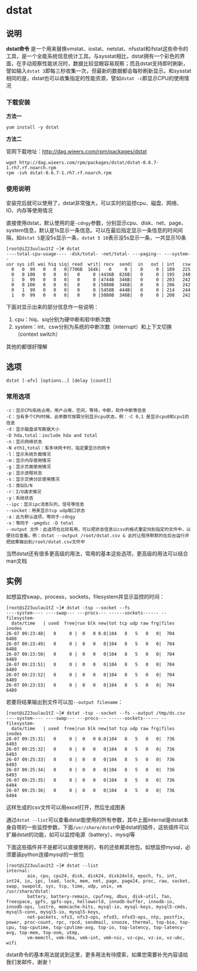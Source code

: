 # **dstat**

## 说明

**dstat命令** 是一个用来替换vmstat、iostat、netstat、nfsstat和ifstat这些命令的工具，是一个全能系统信息统计工具。与sysstat相比，dstat拥有一个彩色的界面，在手动观察性能状况时，数据比较显眼容易观察；而且dstat支持即时刷新，譬如输入`dstat 3`即每三秒收集一次，但最新的数据都会每秒刷新显示。和sysstat相同的是，dstat也可以收集指定的性能资源，譬如`dstat -c`即显示CPU的使用情况

### 下载安装  

 **方法一** 

```
yum install -y dstat
```

 **方法二** 

官网下载地址：http://dag.wieers.com/rpm/packages/dstat

```
wget http://dag.wieers.com/rpm/packages/dstat/dstat-0.6.7-1.rh7.rf.noarch.rpm
rpm -ivh dstat-0.6.7-1.rh7.rf.noarch.rpm
```

### 使用说明  

安装完后就可以使用了，dstat非常强大，可以实时的监控cpu、磁盘、网络、IO、内存等使用情况

直接使用dstat，默认使用的是`-cdngy`参数，分别显示cpu、disk、net、page、system信息，默认是1s显示一条信息。可以在最后指定显示一条信息的时间间隔，如`dstat 5`是没5s显示一条，`dstat 5 10`表示没5s显示一条，一共显示10条

```
[root@iZ23uulau1tZ ~]# dstat
----total-cpu-usage---- -dsk/total- -net/total- ---paging-- ---system--
usr sys idl wai hiq siq| read  writ| recv  send|  in   out | int   csw
  0   0  99   0   0   0|7706B  164k|   0     0 |   0     0 | 189   225
  0   0 100   0   0   0|   0     0 |4436B  826B|   0     0 | 195   248
  1   0  99   0   0   0|   0     0 |4744B  346B|   0     0 | 203   242
  0   0 100   0   0   0|   0     0 |5080B  346B|   0     0 | 206   242
  0   1  99   0   0   0|   0     0 |5458B  444B|   0     0 | 214   244
  1   0  99   0   0   0|   0     0 |5080B  346B|   0     0 | 208   242
```

下面对显示出来的部分信息作一些说明：

1.  cpu：hiq、siq分别为硬中断和软中断次数
2.  system：int、csw分别为系统的中断次数（interrupt）和上下文切换（context switch）

其他的都很好理解

## 选项

```
dstat [-afv] [options..] [delay [count]]
```

### 常用选项  

```
-c：显示CPU系统占用，用户占用，空闲，等待，中断，软件中断等信息
-C：当有多个CPU时候，此参数可按需分别显示cpu状态，例：-C 0,1 是显示cpu0和cpu1的信息
-d：显示磁盘读写数据大小
-D hda,total：include hda and total
-n：显示网络状态
-N eth1,total：有多块网卡时，指定要显示的网卡
-l：显示系统负载情况
-m：显示内存使用情况
-g：显示页面使用情况
-p：显示进程状态
-s：显示交换分区使用情况
-S：类似D/N
-r：I/O请求情况
-y：系统状态
--ipc：显示ipc消息队列，信号等信息
--socket：用来显示tcp udp端口状态
-a：此为默认选项，等同于-cdngy
-v：等同于 -pmgdsc -D total
--output 文件：此选项也比较有用，可以把状态信息以csv的格式重定向到指定的文件中，以便日后查看。例：dstat --output /root/dstat.csv & 此时让程序默默的在后台运行并把结果输出到/root/dstat.csv文件中
```

当然dstat还有很多更高级的用法，常用的基本这些选项，更高级的用法可以结合man文档

## 实例

如想监控swap，process，sockets，filesystem并显示监控的时间：

```
[root@iZ23uulau1tZ ~]# dstat -tsp --socket --fs
----system---- ----swap--- ---procs--- ------sockets------ --filesystem-
  date/time   | used  free|run blk new|tot tcp udp raw frg|files  inodes
26-07 09:23:48|   0     0 |  0   0 0.0|104   8   5   0   0|  704   6488
26-07 09:23:49|   0     0 |  0   0   0|104   8   5   0   0|  704   6488
26-07 09:23:50|   0     0 |  0   0   0|104   8   5   0   0|  704   6489
26-07 09:23:51|   0     0 |  0   0   0|104   8   5   0   0|  704   6489
26-07 09:23:52|   0     0 |  0   0   0|104   8   5   0   0|  704   6489
26-07 09:23:53|   0     0 |  0   0   0|104   8   5   0   0|  704   6489
```

若要将结果输出到文件可以加`--output filename`：

```
[root@iZ23uulau1tZ ~]# dstat -tsp --socket --fs --output /tmp/ds.csv
----system---- ----swap--- ---procs--- ------sockets------ --filesystem-
  date/time   | used  free|run blk new|tot tcp udp raw frg|files  inodes
26-07 09:25:31|   0     0 |  0   0 0.0|104   8   5   0   0|  736   6493
26-07 09:25:32|   0     0 |  0   0   0|104   8   5   0   0|  736   6493
26-07 09:25:33|   0     0 |  0   0   0|104   8   5   0   0|  736   6493
26-07 09:25:34|   0     0 |  0   0   0|104   8   5   0   0|  736   6493
26-07 09:25:35|   0     0 |  0   0   0|104   8   5   0   0|  736   6494
26-07 09:25:36|   0     0 |  0   0   0|104   8   5   0   0|  736   6494
```

这样生成的csv文件可以用excel打开，然后生成图表

通过`dstat --list`可以查看dstat能使用的所有参数，其中上面internal是dstat本身自带的一些监控参数，下面`/usr/share/dstat`中是dstat的插件，这些插件可以扩展dstat的功能，如可以监控电源（battery）、mysql等

下面这些插件并不是都可以直接使用的，有的还依赖其他包，如想监控mysql，必须要装python连接mysql的一些包

```
[root@iZ23uulau1tZ ~]# dstat --list
internal:
        aio, cpu, cpu24, disk, disk24, disk24old, epoch, fs, int, int24, io, ipc, load, lock, mem, net, page, page24, proc, raw, socket, swap, swapold, sys, tcp, time, udp, unix, vm
/usr/share/dstat:
        battery, battery-remain, cpufreq, dbus, disk-util, fan, freespace, gpfs, gpfs-ops, helloworld, innodb-buffer, innodb-io, innodb-ops, lustre, memcache-hits, mysql-io, mysql-keys, mysql5-cmds, mysql5-conn, mysql5-io, mysql5-keys,
        net-packets, nfs3, nfs3-ops, nfsd3, nfsd3-ops, ntp, postfix, power, proc-count, rpc, rpcd, sendmail, snooze, thermal, top-bio, top-cpu, top-cputime, top-cputime-avg, top-io, top-latency, top-latency-avg, top-mem, top-oom, utmp,
        vm-memctl, vmk-hba, vmk-int, vmk-nic, vz-cpu, vz-io, vz-ubc, wifi
```

dstat命令的基本用法就说到这里，更多用法有待摸索，如果您需要补充内容请给我们发邮件，谢谢！


